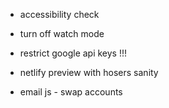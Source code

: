 -  accessibility check

-  turn off watch mode

-  restrict google api keys !!!

-  netlify preview with hosers sanity
-  email js - swap accounts
